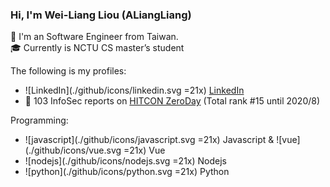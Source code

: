 ### Hi, I'm **Wei-Liang Liou** (ALiangLiang)

🎉 I'm an Software Engineer from Taiwan.  
🎓 Currently is NCTU CS master’s student

The following is my profiles:

- ![LinkedIn](./github/icons/linkedin.svg =21x) [LinkedIn](https://www.linkedin.com/in/aliangliang/)
- 🎩 103 InfoSec reports on [HITCON ZeroDay](https://zeroday.hitcon.org/user/ALiangLiang/vulnerability) (Total rank #15 until 2020/8)

Programming:

- ![javascript](./github/icons/javascript.svg =21x) Javascript & ![vue](./github/icons/vue.svg =21x) Vue
- ![nodejs](./github/icons/nodejs.svg =21x) Nodejs
- ![python](./github/icons/python.svg =21x) Python
